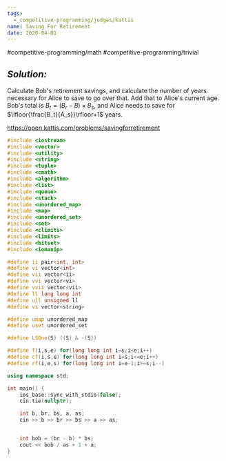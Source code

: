 ```yaml
---
tags:
  - competitive-programming/judges/kattis
name: Saving For Retirement
date: 2020-04-01
---
```

#competitive-programming/math
#competitive-programming/trivial
## _Solution:_
Calculate Bob's retirement savings, and calculate the number of years necessary for Alice to save to go over that. Add that to Alice's current age. Bob's total is $B_t=(B_r-B)\times B_s$, and Alice needs to save for $\lfloor{\frac{B_t}{A_s}}\rfloor+1$ years.

https://open.kattis.com/problems/savingforretirement
```cpp
#include <iostream>
#include <vector>
#include <utility>
#include <string>
#include <tuple>
#include <cmath>
#include <algorithm>
#include <list>
#include <queue>
#include <stack>
#include <unordered_map>
#include <map>
#include <unordered_set>
#include <set>
#include <climits>
#include <limits>
#include <bitset>
#include <iomanip>

#define ii pair<int, int>
#define vi vector<int>
#define vii vector<ii>
#define vvi vector<vi>
#define vvii vector<vii>
#define ll long long int
#define ull unsigned ll
#define vs vector<string>

#define umap unordered_map
#define uset unordered_set

#define LSOne(S) ((S) & -(S))

#define f(i,s,e) for(long long int i=s;i<e;i++)
#define cf(i,s,e) for(long long int i=s;i<=e;i++)
#define rf(i,e,s) for(long long int i=e-1;i>=s;i--)

using namespace std;

int main() {
    ios_base::sync_with_stdio(false);
    cin.tie(nullptr);

    int b, br, bs, a, as;
    cin >> b >> br >> bs >> a >> as;


    int bob = (br - b) * bs;
    cout << bob / as + 1 + a;
}
```